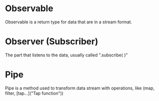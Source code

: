 # Observable

Observable is a return type for data that are in a stream format.

# Observer (Subscriber)

The part that listens to the data, usually called ".subscribe( )"

# Pipe

Pipe is a method used to transform data stream with operations, like (map, filter, [tap...]("Tap function"))

